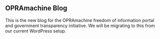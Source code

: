 ## OPRAmachine Blog

This is the new blog for the OPRAmachine freedom of information portal and government transparency initiative. We will be migrating to this from our current WordPress setup.
